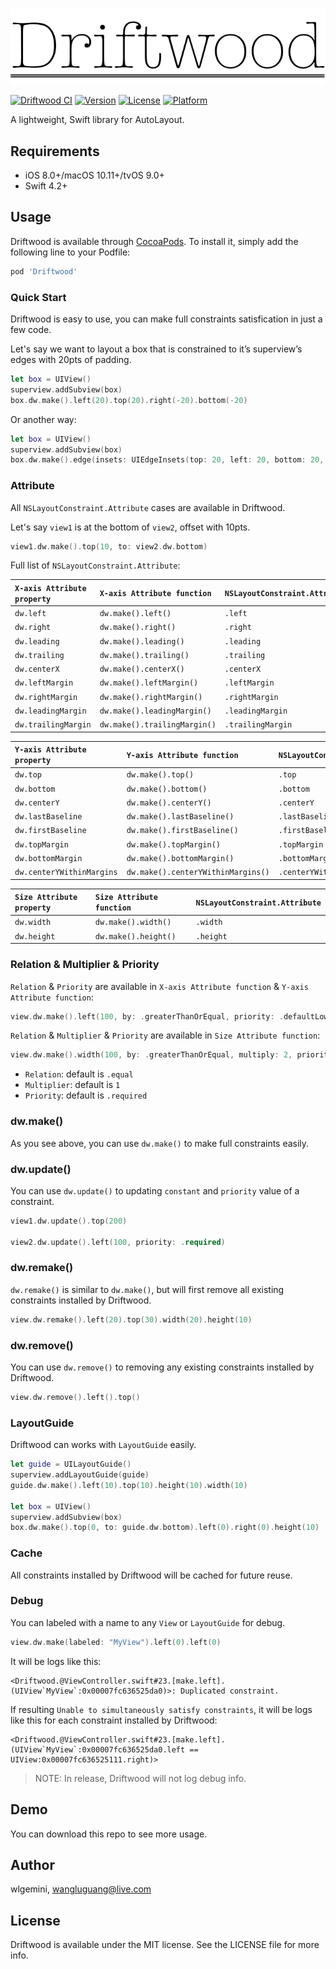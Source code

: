 ![Driftwood](driftwood.png)

[![Driftwood CI](https://github.com/wlgemini/Driftwood/workflows/Driftwood%20CI/badge.svg)](https://github.com/wlgemini/Driftwood/actions)
[![Version](https://img.shields.io/cocoapods/v/Driftwood.svg?style=flat)](https://cocoapods.org/pods/Driftwood)
[![License](https://img.shields.io/cocoapods/l/Driftwood.svg?style=flat)](https://cocoapods.org/pods/Driftwood)
[![Platform](https://img.shields.io/cocoapods/p/Driftwood.svg?style=flat)](https://cocoapods.org/pods/Driftwood)

A lightweight, Swift library for AutoLayout.

## Requirements

- iOS 8.0+/macOS 10.11+/tvOS 9.0+
- Swift 4.2+

## Usage

Driftwood is available through [CocoaPods](https://cocoapods.org). To install it, simply add the following line to your Podfile:

```ruby
pod 'Driftwood'
```

### Quick Start

Driftwood is easy to use, you can make full constraints satisfication in just a few code.

Let's say we want to layout a box that is constrained to it’s superview’s edges with 20pts of padding.

```swift
let box = UIView()
superview.addSubview(box)
box.dw.make().left(20).top(20).right(-20).bottom(-20)
```
Or another way:

```swift
let box = UIView()
superview.addSubview(box)
box.dw.make().edge(insets: UIEdgeInsets(top: 20, left: 20, bottom: 20, right: 20))
```

### Attribute

All `NSLayoutConstraint.Attribute` cases are available in Driftwood.

Let's say `view1` is at the bottom of `view2`, offset with 10pts.

```swift
view1.dw.make().top(10, to: view2.dw.bottom)
```

Full list of `NSLayoutConstraint.Attribute`:

| `X-axis Attribute property` | `X-axis Attribute function`  | `NSLayoutConstraint.Attribute` |
| :-------------------------- | :--------------------------- | :----------------------------- |
| `dw.left`                   | `dw.make().left()`           | `.left`                        |
| `dw.right`                  | `dw.make().right()`          | `.right`                       |
| `dw.leading`                | `dw.make().leading()`        | `.leading`                     |
| `dw.trailing`               | `dw.make().trailing()`       | `.trailing`                    |
| `dw.centerX`                | `dw.make().centerX()`        | `.centerX`                     |
| `dw.leftMargin`             | `dw.make().leftMargin()`     | `.leftMargin`                  |
| `dw.rightMargin`            | `dw.make().rightMargin()`    | `.rightMargin`                 |
| `dw.leadingMargin`          | `dw.make().leadingMargin()`  | `.leadingMargin`               |
| `dw.trailingMargin`         | `dw.make().trailingMargin()` | `.trailingMargin`              |

| `Y-axis Attribute property` | `Y-axis Attribute function`        | `NSLayoutConstraint.Attribute` |
| :-------------------------- | :--------------------------------- | :----------------------------- |
| `dw.top`                    | `dw.make().top()`                  | `.top`                         |
| `dw.bottom`                 | `dw.make().bottom()`               | `.bottom`                      |
| `dw.centerY`                | `dw.make().centerY()`              | `.centerY`                     |
| `dw.lastBaseline`           | `dw.make().lastBaseline()`         | `.lastBaseline`                |
| `dw.firstBaseline`          | `dw.make().firstBaseline()`        | `.firstBaseline`               |
| `dw.topMargin`              | `dw.make().topMargin()`            | `.topMargin`                   |
| `dw.bottomMargin`           | `dw.make().bottomMargin()`         | `.bottomMargin`                |
| `dw.centerYWithinMargins`   | `dw.make().centerYWithinMargins()` | `.centerYWithinMargins`        |

| `Size Attribute property` | `Size Attribute function` | `NSLayoutConstraint.Attribute` |
| :------------------------ | :------------------------ | :----------------------------- |
| `dw.width`                | `dw.make().width()`       | `.width`                       |
| `dw.height`               | `dw.make().height()`      | `.height`                      |

### Relation & Multiplier & Priority

`Relation` & `Priority` are available in `X-axis Attribute function` & `Y-axis Attribute function`:

```swift
view.dw.make().left(100, by: .greaterThanOrEqual, priority: .defaultLow)
```

`Relation` & `Multiplier` & `Priority` are available in `Size Attribute function`:

```swift
view.dw.make().width(100, by: .greaterThanOrEqual, multiply: 2, priority: .required)
```

-   `Relation`: default is `.equal`
-   `Multiplier`: default is `1`
-   `Priority`: default is `.required`

### dw.make()

As you see above, you can use `dw.make()` to make full constraints easily.

### dw.update()

You can use `dw.update()` to updating `constant` and `priority` value of a constraint.
```swift
view1.dw.update().top(200)

view2.dw.update().left(100, priority: .required)
```

### dw.remake()

`dw.remake()` is similar to `dw.make()`, but will first remove all existing constraints installed by Driftwood.

```swift
view.dw.remake().left(20).top(30).width(20).height(10)
```

### dw.remove()

You can use `dw.remove()` to removing any existing constraints installed by Driftwood.
```swift
view.dw.remove().left().top()
```

### LayoutGuide

Driftwood can works with `LayoutGuide` easily.
```swift 
let guide = UILayoutGuide()
superview.addLayoutGuide(guide)
guide.dw.make().left(10).top(10).height(10).width(10)

let box = UIView()
superview.addSubview(box)
box.dw.make().top(0, to: guide.dw.bottom).left(0).right(0).height(10)
```

### Cache

All constraints installed by Driftwood will be cached for future reuse.

### Debug

You can labeled with a name to any `View` or `LayoutGuide` for debug.

```swift
view.dw.make(labeled: "MyView").left(0).left(0)
```

It will be logs like this:

```
<Driftwood.@ViewController.swift#23.[make.left].(UIView`MyView`:0x00007fc636525da0)>: Duplicated constraint.
```

If resulting `Unable to simultaneously satisfy constraints`, it will be logs like this for each constraint installed by Driftwood:

```
<Driftwood.@ViewController.swift#23.[make.left].(UIView`MyView`:0x00007fc636525da0.left == UIView:0x00007fc636525111.right)>
```

> NOTE: In release, Driftwood will not log debug info.

## Demo

You can download this repo to see more usage.

## Author

wlgemini, wangluguang@live.com

## License

Driftwood is available under the MIT license. See the LICENSE file for more info.
